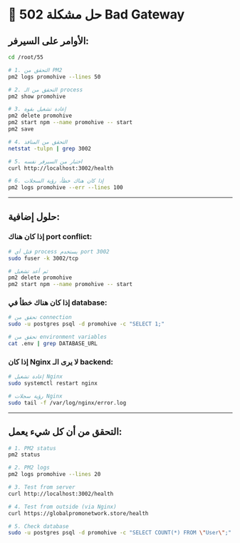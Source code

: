 # 🔧 حل مشكلة 502 Bad Gateway

## الأوامر على السيرفر:

```bash
cd /root/55

# 1. التحقق من PM2
pm2 logs promohive --lines 50

# 2. التحقق من الـ process
pm2 show promohive

# 3. إعادة تشغيل بقوة
pm2 delete promohive
pm2 start npm --name promohive -- start
pm2 save

# 4. التحقق من المنافذ
netstat -tulpn | grep 3002

# 5. اختبار من السيرفر نفسه
curl http://localhost:3002/health

# 6. إذا كان هناك خطأ، رؤية السجلات
pm2 logs promohive --err --lines 100
```

---

## حلول إضافية:

### إذا كان هناك port conflict:
```bash
# قتل أي process يستخدم port 3002
sudo fuser -k 3002/tcp

# ثم أعد تشغيل
pm2 delete promohive
pm2 start npm --name promohive -- start
```

### إذا كان هناك خطأ في database:
```bash
# تحقق من connection
sudo -u postgres psql -d promohive -c "SELECT 1;"

# تحقق من environment variables
cat .env | grep DATABASE_URL
```

### إذا كان Nginx لا يرى الـ backend:
```bash
# إعادة تشغيل Nginx
sudo systemctl restart nginx

# رؤية سجلات Nginx
sudo tail -f /var/log/nginx/error.log
```

---

## التحقق من أن كل شيء يعمل:

```bash
# 1. PM2 status
pm2 status

# 2. PM2 logs
pm2 logs promohive --lines 20

# 3. Test from server
curl http://localhost:3002/health

# 4. Test from outside (via Nginx)
curl https://globalpromonetwork.store/health

# 5. Check database
sudo -u postgres psql -d promohive -c "SELECT COUNT(*) FROM \"User\";"
```
